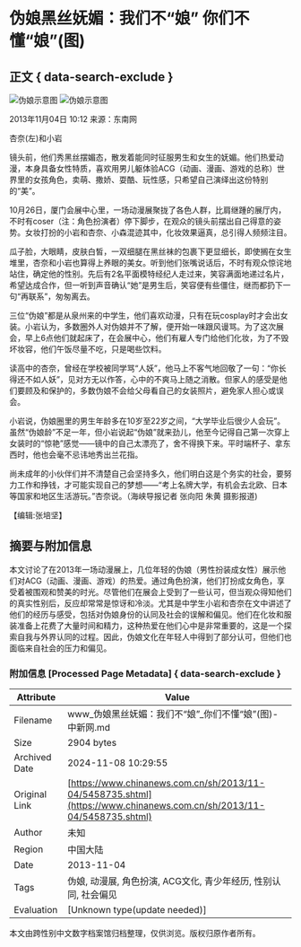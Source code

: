 # 伪娘黑丝妩媚：我们不“娘” 你们不懂“娘”(图)

## 正文 { data-search-exclude }


![伪娘示意图](http://www.chinanews.com/fileftp/2020/03/2020-03-11/U194P4T47D46410F978DT20200311093349.jpg)
![伪娘示意图](http://www.chinanews.com/fileftp/2020/03/2020-03-11/U194P4T47D46410F977DT20200311083723.jpg)

2013年11月04日 10:12 来源：东南网

杏奈(左)和小岩

镜头前，他们秀黑丝摆媚态，散发着能同时征服男生和女生的妩媚。他们热爱动漫，本身具备女性特质，喜欢用男儿躯体验ACG（动画、漫画、游戏的总称）世界里的女孩角色，卖萌、撒娇、耍酷、玩性感，只希望自己演绎出这份特别的“美”。

10月26日，厦门会展中心里，一场动漫展聚拢了各色人群，比肩继踵的展厅内，不时有coser（注：角色扮演者）停下脚步，在观众的镜头前摆出自己得意的姿势。女妆打扮的小岩和杏奈、小森混迹其中，化妆效果逼真，总引得人频频注目。

瓜子脸，大眼睛，皮肤白皙，一双细腿在黑丝袜的包裹下更显细长，即使搁在女生堆里，杏奈和小岩也算得上养眼的美女。听到他们张嘴说话后，不时有观众惊诧地站住，确定他的性别。先后有2名平面模特经纪人走过来，笑容满面地递过名片，希望达成合作，但一听到声音确认“她”是男生后，笑容便有些僵住，继而都扔下一句“再联系”，匆匆离去。

三位“伪娘”都是从泉州来的中学生，他们喜欢动漫，只有在玩cosplay时才会出女装。小岩认为，多数圈外人对伪娘并不了解，便开始一味跟风谩骂。为了这次展会，早上6点他们就起床了，在会展中心，他们有雇人专门给他们化妆，为了不毁坏妆容，他们午饭尽量不吃，只是喝些饮料。

读高中的杏奈，曾经在学校被同学骂“人妖”，他马上不客气地回敬了一句：“你长得还不如人妖”，见对方无以作答，心中的不爽马上随之消散。但家人的感受是他们要顾及和保护的，多数伪娘不会给父母看自己的女装照片，避免家人担心或误会。

小岩说，伪娘圈里的男生年龄多在10岁至22岁之间，“大学毕业后很少人会玩”。虽然“伪娘龄”不足一年，但小岩说起“伪娘”就来劲儿，他至今记得自己第一次穿上女装时的“惊艳”感觉——镜中的自己太漂亮了，舍不得换下来。平时端杯子、拿东西时，他也会毫不忌讳地秀出兰花指。

尚未成年的小伙伴们并不清楚自己会坚持多久，他们明白这是个务实的社会，要努力工作和挣钱，才可能实现自己的梦想——“考上名牌大学，有机会去北欧、日本等国家和地区生活游玩。”杏奈说。（海峡导报记者 张向阳 朱黄 摄影报道)

【编辑:张培坚】

## 摘要与附加信息

<!-- tcd_abstract -->
本文讨论了在2013年一场动漫展上，几位年轻的伪娘（男性扮装成女性）展示他们对ACG（动画、漫画、游戏）的热爱。通过角色扮演，他们打扮成女角色，享受着被围观和赞美的时光。尽管他们在展会上受到了一些认可，但当观众得知他们的真实性别后，反应却常常是惊讶和冷淡。尤其是中学生小岩和杏奈在文中讲述了他们的经历与感受，包括对伪娘身份的认同及社会的误解和偏见。他们在化妆和服装准备上花费了大量时间和精力，这种热爱在他们心中是非常重要的，这是一个探索自我与外界认同的过程。因此，伪娘文化在年轻人中得到了部分认可，但他们也面临来自社会的压力和偏见。
<!-- tcd_abstract_end -->

### 附加信息 [Processed Page Metadata] { data-search-exclude }

| Attribute       | Value                                  |
|-----------------|----------------------------------------|
| Filename        | www_伪娘黑丝妩媚：我们不“娘”_你们不懂“娘”(图)-中新网.md                             |
| Size            | 2904 bytes                           |
| Archived Date   | 2024-11-08 10:29:55                             |
| Original Link   | [https://www.chinanews.com.cn/sh/2013/11-04/5458735.shtml](https://www.chinanews.com.cn/sh/2013/11-04/5458735.shtml)                       |
| Author          | 未知                               |
| Region          | 中国大陆                               |
| Date            | 2013-11-04                                 |
| Tags            | 伪娘, 动漫展, 角色扮演, ACG文化, 青少年经历, 性别认同, 社会偏见                                 |
| Evaluation            | [Unknown type(update needed)]                                 |
<!-- tcd_table_end -->

本文由跨性别中文数字档案馆归档整理，仅供浏览。版权归原作者所有。

